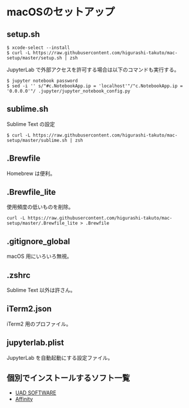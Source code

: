 # macOSのセットアップ
## setup.sh
```console
$ xcode-select --install
$ curl -L https://raw.githubusercontent.com/higurashi-takuto/mac-setup/master/setup.sh | zsh
```

JupyterLab で外部アクセスを許可する場合は以下のコマンドも実行する。
```console
$ jupyter notebook password
$ sed -i '' s/"#c.NotebookApp.ip = 'localhost'"/"c.NotebookApp.ip = '0.0.0.0'"/ .jupyter/jupyter_notebook_config.py
```

## sublime.sh
Sublime Text の設定
```console
$ curl -L https://raw.githubusercontent.com/higurashi-takuto/mac-setup/master/sublime.sh | zsh
```

## .Brewfile
Homebrew は便利。

## .Brewfile_lite
使用頻度の低いものを削除。
```console
curl -L https://raw.githubusercontent.com/higurashi-takuto/mac-setup/master/.Brewfile_lite > .Brewfile
```

## .gitignore_global
macOS 用にいろいろ無視。

## .zshrc
Sublime Text 以外は許さん。

## iTerm2.json
iTerm2 用のプロファイル。

## jupyterlab.plist
JupyterLab を自動起動にする設定ファイル。

## 個別でインストールするソフト一覧
- [UAD SOFTWARE](https://www.uaudio.jp/uad/downloads/)
- [Affinity](https://store.serif.com/ja-jp/account/downloads/)
